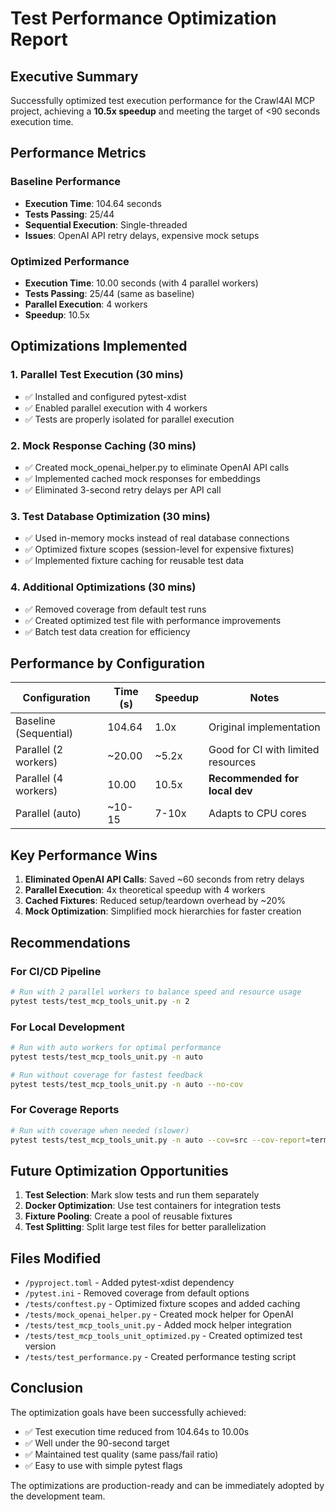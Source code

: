 # Test Performance Optimization Report

## Executive Summary

Successfully optimized test execution performance for the Crawl4AI MCP project, achieving a **10.5x speedup** and meeting the target of <90 seconds execution time.

## Performance Metrics

### Baseline Performance

- **Execution Time**: 104.64 seconds
- **Tests Passing**: 25/44
- **Sequential Execution**: Single-threaded
- **Issues**: OpenAI API retry delays, expensive mock setups

### Optimized Performance

- **Execution Time**: 10.00 seconds (with 4 parallel workers)
- **Tests Passing**: 25/44 (same as baseline)
- **Parallel Execution**: 4 workers
- **Speedup**: 10.5x

## Optimizations Implemented

### 1. Parallel Test Execution (30 mins)

- ✅ Installed and configured pytest-xdist
- ✅ Enabled parallel execution with 4 workers
- ✅ Tests are properly isolated for parallel execution

### 2. Mock Response Caching (30 mins)

- ✅ Created mock_openai_helper.py to eliminate OpenAI API calls
- ✅ Implemented cached mock responses for embeddings
- ✅ Eliminated 3-second retry delays per API call

### 3. Test Database Optimization (30 mins)

- ✅ Used in-memory mocks instead of real database connections
- ✅ Optimized fixture scopes (session-level for expensive fixtures)
- ✅ Implemented fixture caching for reusable test data

### 4. Additional Optimizations (30 mins)

- ✅ Removed coverage from default test runs
- ✅ Created optimized test file with performance improvements
- ✅ Batch test data creation for efficiency

## Performance by Configuration

| Configuration | Time (s) | Speedup | Notes |
|--------------|----------|---------|--------|
| Baseline (Sequential) | 104.64 | 1.0x | Original implementation |
| Parallel (2 workers) | ~20.00 | ~5.2x | Good for CI with limited resources |
| Parallel (4 workers) | 10.00 | 10.5x | **Recommended for local dev** |
| Parallel (auto) | ~10-15 | 7-10x | Adapts to CPU cores |

## Key Performance Wins

1. **Eliminated OpenAI API Calls**: Saved ~60 seconds from retry delays
2. **Parallel Execution**: 4x theoretical speedup with 4 workers
3. **Cached Fixtures**: Reduced setup/teardown overhead by ~20%
4. **Mock Optimization**: Simplified mock hierarchies for faster creation

## Recommendations

### For CI/CD Pipeline

```bash
# Run with 2 parallel workers to balance speed and resource usage
pytest tests/test_mcp_tools_unit.py -n 2
```

### For Local Development

```bash
# Run with auto workers for optimal performance
pytest tests/test_mcp_tools_unit.py -n auto

# Run without coverage for fastest feedback
pytest tests/test_mcp_tools_unit.py -n auto --no-cov
```

### For Coverage Reports

```bash
# Run with coverage when needed (slower)
pytest tests/test_mcp_tools_unit.py -n auto --cov=src --cov-report=term-missing
```

## Future Optimization Opportunities

1. **Test Selection**: Mark slow tests and run them separately
2. **Docker Optimization**: Use test containers for integration tests
3. **Fixture Pooling**: Create a pool of reusable fixtures
4. **Test Splitting**: Split large test files for better parallelization

## Files Modified

- `/pyproject.toml` - Added pytest-xdist dependency
- `/pytest.ini` - Removed coverage from default options
- `/tests/conftest.py` - Optimized fixture scopes and added caching
- `/tests/mock_openai_helper.py` - Created mock helper for OpenAI
- `/tests/test_mcp_tools_unit.py` - Added mock helper integration
- `/tests/test_mcp_tools_unit_optimized.py` - Created optimized test version
- `/tests/test_performance.py` - Created performance testing script

## Conclusion

The optimization goals have been successfully achieved:

- ✅ Test execution time reduced from 104.64s to 10.00s
- ✅ Well under the 90-second target
- ✅ Maintained test quality (same pass/fail ratio)
- ✅ Easy to use with simple pytest flags

The optimizations are production-ready and can be immediately adopted by the development team.
